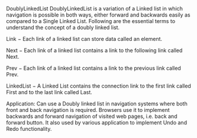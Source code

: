 DoublyLinkedList
DoublyLinkedList is a variation of a Linked list in which navigation is possible in both ways, either forward and backwards easily as compared to a Single Linked List. Following are the essential terms to understand the concept of a doubly linked list.

Link − Each link of a linked list can store data called an element.

Next − Each link of a linked list contains a link to the following link called Next.

Prev − Each link of a linked list contains a link to the previous link called Prev.

LinkedList − A Linked List contains the connection link to the first link called First and to the last link called Last.

Application: Can use a Doubly linked list in navigation systems where both front and back navigation is required. Browsers use it to implement backwards and forward navigation of visited web pages, i.e. back and forward button. It also used by various application to implement Undo and Redo functionality.
